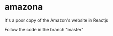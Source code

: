 # amazona
It's a poor copy of the Amazon's website in Reactjs

Follow the code in the branch "master"
